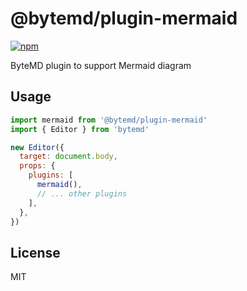 # @bytemd/plugin-mermaid

[![npm](https://img.shields.io/npm/v/@bytemd/plugin-mermaid.svg)](https://npm.im/@bytemd/plugin-mermaid)

ByteMD plugin to support Mermaid diagram

## Usage

```js
import mermaid from '@bytemd/plugin-mermaid'
import { Editor } from 'bytemd'

new Editor({
  target: document.body,
  props: {
    plugins: [
      mermaid(),
      // ... other plugins
    ],
  },
})
```

## License

MIT
